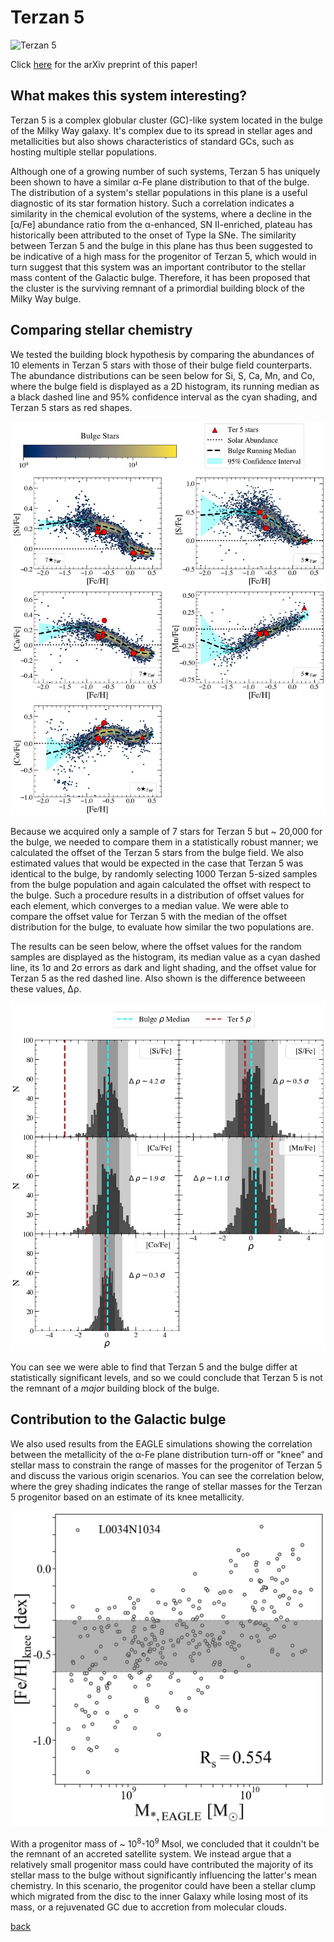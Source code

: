 # Terzan 5
![Terzan 5](terzan5.jpg "NASA/ESA Hubble Space Telescope image of Terzan 5")

Click [here](https://arxiv.org/abs/2204.01753) for the arXiv preprint of this paper!

## What makes this system interesting?

Terzan 5 is a complex globular cluster (GC)-like system located in the bulge of the Milky Way galaxy.  It's complex due to its spread in stellar ages and metallicities but also shows characteristics of standard GCs, such as hosting multiple stellar populations.

Although one of a growing number of such systems, Terzan 5 has uniquely been shown to have a similar α-Fe plane distribution to that of the bulge.  The distribution of a system's stellar populations in this plane is a useful diagnostic of its star formation history.  Such a correlation indicates a similarity in the chemical evolution of the systems, where a decline in the [α/Fe] abundance ratio from the α-enhanced, SN II-enriched, plateau has historically been attributed to the onset of Type Ia SNe.  The similarity between Terzan 5 and the bulge in this plane has thus been suggested to be indicative of a high mass for the progenitor of Terzan 5, which would in turn suggest that this system was an important contributor to the stellar mass content of the Galactic bulge.  Therefore, it has been proposed that the cluster is the surviving remnant of a primordial building block of the Milky Way bulge.

## Comparing stellar chemistry

We tested the building block hypothesis by comparing the abundances of 10 elements in Terzan 5 stars with those of their bulge field counterparts.  The abundance distributions can be seen below for Si, S, Ca, Mn, and Co, where the bulge field is displayed as a 2D histogram, its running median as a black dashed line and 95% confidence interval as the cyan shading, and Terzan 5 stars as red shapes.

![alphafe](alphafe_img_gh.jpg "Alpha-Fe distribution")

Because we acquired only a sample of 7 stars for Terzan 5 but ~ 20,000 for the bulge, we needed to compare them in a statistically robust manner; we calculated the offset of the Terzan 5 stars from the bulge field.  We also estimated values that would be expected in the case that Terzan 5 was identical to the bulge, by randomly selecting 1000 Terzan 5-sized samples from the bulge population and again calculated the offset with respect to the bulge.  Such a procedure results in a distribution of offset values for each element, which converges to a median value.  We were able to compare the offset value for Terzan 5 with the median of the offset distribution for the bulge, to evaluate how similar the two populations are.

The results can be seen below, where the offset values for the random samples are displayed as the histogram, its median value as a cyan dashed line, its 1σ and 2σ errors as dark and light shading, and the offset value for Terzan 5 as the red dashed line.  Also shown is the difference betweeen these values, Δρ.

![offsets](offset_img_gh.jpg "Offset results")

You can see we were able to find that Terzan 5 and the bulge differ at statistically significant levels, and so we could conclude that Terzan 5 is not the remnant of a *major* building block of the bulge.

## Contribution to the Galactic bulge

We also used results from the EAGLE simulations showing the correlation between the metallicity of the α-Fe plane distribution turn-off or "knee" and stellar mass to constrain the range of masses for the progenitor of Terzan 5 and discuss the various origin scenarios.  You can see the correlation below, where the grey shading indicates the range of stellar masses for the Terzan 5 progenitor based on an estimate of its knee metallicity.

![EAGLE](mstar_knee.png)

With a progenitor mass of ~ 10<sup>8</sup>-10<sup>9</sup> Msol, we concluded that it couldn't be the remnant of an accreted satellite system.  We instead argue that a relatively small progenitor mass could have contributed the majority of its stellar mass to the bulge without significantly influencing the latter's mean chemistry.  In this scenario, the progenitor could have been a stellar clump which migrated from the disc to the inner Galaxy while losing most of its mass, or a rejuvenated GC due to accretion from molecular clouds.

[back](./)
